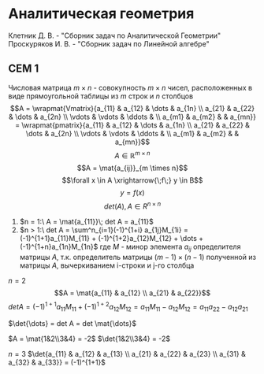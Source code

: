# Аналитическая геометрия

Клетник Д. В. - "Сборник задач по Аналитической Геометрии"  
Проскуряков И. В. - "Сборник задач по Линейной алгебре"

## СЕМ 1
Числовая матрица $m \times n$ - совокупность $m \times n$ чисел, расположенных в виде прямоугольной таблицы из $m$ строк и $n$ столбцов
$$A = \wrapmat{Vmatrix}{a_{11} & a_{12} & \dots & a_{1n} \\ a_{21} & a_{22} & \dots & a_{2n} \\ \vdots & \vdots & \ddots & \\ a_{m1} & a_{m2} & & a_{mn}} = \wrapmat{pmatrix}{a_{11} & a_{12} & \dots & a_{1n} \\ a_{21} & a_{22} & \dots & a_{2n} \\ \vdots & \vdots & \ddots & \\ a_{m1} & a_{m2} & & a_{mn}}$$
$$A \in \mathbb{R}^{m \times n}$$
$$A = \mat{a_{ij}}_{m \times n}$$
$$\forall x \in A \xrightarrow{\;f\;} y \in B$$
$$y = f(x)$$
$$det(A), A \in R^{n \times n}$$
1) $n = 1:\ A = \mat{a_{11}}\; det A = a_{11}$
2) $n > 1:\ det A = \sum^n_{i=1}(-1)^{1+i} a_{1j}M_{1i} = (-1)^{1+1}a_{11}M_{11} + (-1)^{1+2}a_{12}M_{12} + \dots + (-1)^{1+n}a_{1n}M_{1n}$
где $M$ - минор элемента $a_{ij}$ определителя матрицы $A$, т.к. определитель матрицы $(m-1)\times(n-1)$ полученной из матрицы $A$, вычеркиванием i-строки и j-го столбца

$n=2$
$$A = \mat{a_{11} & a_{12} \\ a_{21} & a_{22}}$$
$det A = (-1)^{1+1}a_{11}M_{11} + (-1)^{1+2}a_{12}M_{12} = a_{11}M_{11} - a_{12}M_{12} = a_{11}a_{22} - a_{12}a_{21}$

$\det{\dots} = det A = det \mat{\dots}$

$A = \mat{1&2\\3&4} = -2$           $\det{1&2\\3&4} = -2$

$n=3$
$\det{a_{11} & a_{12} & a_{13} \\ a_{21} & a_{22} & a_{23} \\ a_{31} & a_{32} & a_{33}} = (-1)^{1+1}$

$\newcommand{\wrapmat}[2]{\begin{#1} #2 \end{#1}}$  
$\newcommand{\mat}[1]{\wrapmat{Vmatrix}{#1}}$  
$\newcommand{\det}[1]{\wrapmat{vmatrix}{#1}}$  
